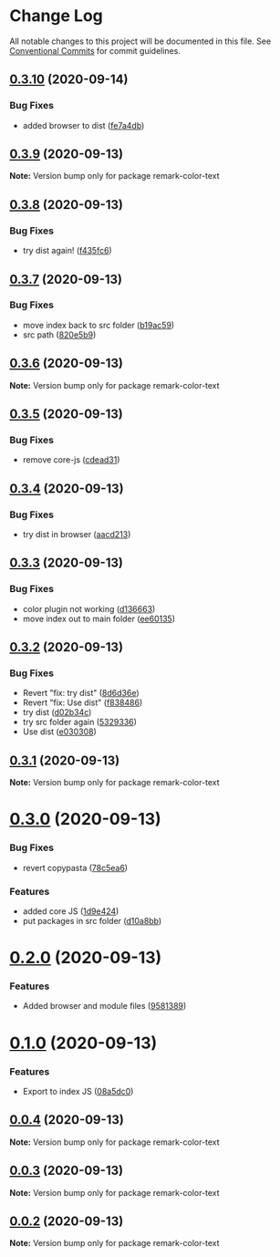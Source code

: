# Change Log

All notable changes to this project will be documented in this file.
See [Conventional Commits](https://conventionalcommits.org) for commit guidelines.

## [0.3.10](https://github.com/johnnyhuy/ggsmark/compare/remark-color-text@0.3.9...remark-color-text@0.3.10) (2020-09-14)


### Bug Fixes

* added browser to dist ([fe7a4db](https://github.com/johnnyhuy/ggsmark/commit/fe7a4db9a9be13ea4d7d93b24215cd89cde13bad))





## [0.3.9](https://github.com/johnnyhuy/ggsmark/compare/remark-color-text@0.3.8...remark-color-text@0.3.9) (2020-09-13)

**Note:** Version bump only for package remark-color-text





## [0.3.8](https://github.com/johnnyhuy/ggsmark/compare/remark-color-text@0.3.7...remark-color-text@0.3.8) (2020-09-13)


### Bug Fixes

* try dist again! ([f435fc6](https://github.com/johnnyhuy/ggsmark/commit/f435fc65d3fa5698eb70f8be3b9a91454bd50efc))





## [0.3.7](https://github.com/johnnyhuy/ggsmark/compare/remark-color-text@0.3.6...remark-color-text@0.3.7) (2020-09-13)


### Bug Fixes

* move index back to src folder ([b19ac59](https://github.com/johnnyhuy/ggsmark/commit/b19ac590f62a670e122a4af6b42161a8d168ad6d))
* src path ([820e5b9](https://github.com/johnnyhuy/ggsmark/commit/820e5b9c108a03f2d9d72e6dbd4989c81a601bd6))





## [0.3.6](https://github.com/johnnyhuy/ggsmark/compare/remark-color-text@0.3.5...remark-color-text@0.3.6) (2020-09-13)

**Note:** Version bump only for package remark-color-text





## [0.3.5](https://github.com/johnnyhuy/ggsmark/compare/remark-color-text@0.3.4...remark-color-text@0.3.5) (2020-09-13)


### Bug Fixes

* remove core-js ([cdead31](https://github.com/johnnyhuy/ggsmark/commit/cdead31ce85d614ba4b9f147e11cb5472af6c362))





## [0.3.4](https://github.com/johnnyhuy/ggsmark/compare/remark-color-text@0.3.3...remark-color-text@0.3.4) (2020-09-13)


### Bug Fixes

* try dist in browser ([aacd213](https://github.com/johnnyhuy/ggsmark/commit/aacd21371db48e1d094a4d64127af0703a919f4e))





## [0.3.3](https://github.com/johnnyhuy/ggsmark/compare/remark-color-text@0.3.2...remark-color-text@0.3.3) (2020-09-13)


### Bug Fixes

* color plugin not working ([d136663](https://github.com/johnnyhuy/ggsmark/commit/d13666376825c1077a722fc188ab73cb799ad1af))
* move index out to main folder ([ee60135](https://github.com/johnnyhuy/ggsmark/commit/ee60135b993d26a7c139046ea5f9c36f1e5f8b9c))





## [0.3.2](https://github.com/johnnyhuy/ggsmark/compare/remark-color-text@0.3.1...remark-color-text@0.3.2) (2020-09-13)


### Bug Fixes

* Revert "fix: try dist" ([8d6d36e](https://github.com/johnnyhuy/ggsmark/commit/8d6d36e60408532a9218b5db0597540b8bf33bdb))
* Revert "fix: Use dist" ([f838486](https://github.com/johnnyhuy/ggsmark/commit/f8384861d7b043439a67dc903a9780dfafa8267e))
* try dist ([d02b34c](https://github.com/johnnyhuy/ggsmark/commit/d02b34c43b9d02ae0ee156113426954e1d0b5bc3))
* try src folder again ([5329336](https://github.com/johnnyhuy/ggsmark/commit/5329336cbb7456bc9fd844fcc43bbaa6c1fcc169))
* Use dist ([e030308](https://github.com/johnnyhuy/ggsmark/commit/e03030845ada2600a25b0bd894844eedb4fc1358))





## [0.3.1](https://github.com/johnnyhuy/ggsmark/compare/remark-color-text@0.3.0...remark-color-text@0.3.1) (2020-09-13)

**Note:** Version bump only for package remark-color-text





# [0.3.0](https://github.com/johnnyhuy/ggsmark/compare/remark-color-text@0.2.0...remark-color-text@0.3.0) (2020-09-13)


### Bug Fixes

* revert copypasta ([78c5ea6](https://github.com/johnnyhuy/ggsmark/commit/78c5ea6d7a5638c7f5a7dd487f3693cf8db6dea0))


### Features

* added core JS ([1d9e424](https://github.com/johnnyhuy/ggsmark/commit/1d9e424426cdf2ddae38c817e3d3f23d436cfca4))
* put packages in src folder ([d10a8bb](https://github.com/johnnyhuy/ggsmark/commit/d10a8bb233cf6140a0d0f37b2f8ae2670eeefe2a))





# [0.2.0](https://github.com/johnnyhuy/ggsmark/compare/remark-color-text@0.1.0...remark-color-text@0.2.0) (2020-09-13)


### Features

* Added browser and module files ([9581389](https://github.com/johnnyhuy/ggsmark/commit/958138995ac17ed1eb3a9b13d2abb8b2e42521d5))





# [0.1.0](https://github.com/johnnyhuy/ggsmark/compare/remark-color-text@0.0.4...remark-color-text@0.1.0) (2020-09-13)


### Features

* Export to index JS ([08a5dc0](https://github.com/johnnyhuy/ggsmark/commit/08a5dc0e5f4278bf7fbccf23eb99647c5a82dbc3))





## [0.0.4](https://github.com/johnnyhuy/ggsmark/compare/remark-color-text@0.0.3...remark-color-text@0.0.4) (2020-09-13)

**Note:** Version bump only for package remark-color-text





## [0.0.3](https://github.com/johnnyhuy/ggsmark/compare/remark-color-text@0.0.2...remark-color-text@0.0.3) (2020-09-13)

**Note:** Version bump only for package remark-color-text





## [0.0.2](https://github.com/johnnyhuy/ggsmark/compare/remark-color-text@0.0.1...remark-color-text@0.0.2) (2020-09-13)

**Note:** Version bump only for package remark-color-text
